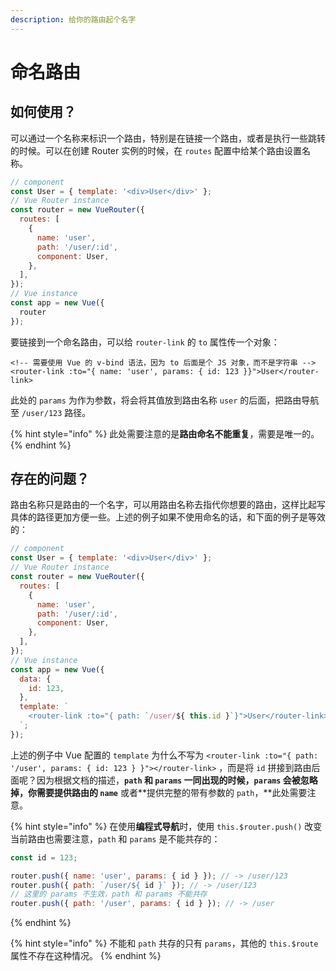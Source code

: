 ```yaml
---
description: 给你的路由起个名字
---
```


# 命名路由

## 如何使用？

可以通过一个名称来标识一个路由，特别是在链接一个路由，或者是执行一些跳转的时候。可以在创建 Router 实例的时候，在 `routes` 配置中给某个路由设置名称。

```javascript
// component
const User = { template: '<div>User</div>' };
// Vue Router instance
const router = new VueRouter({
  routes: [
    {
      name: 'user',
      path: '/user/:id',
      component: User,
    },
  ],
});
// Vue instance
const app = new Vue({
  router
});
```

要链接到一个命名路由，可以给 `router-link` 的 `to` 属性传一个对象：

```markup
<!-- 需要使用 Vue 的 v-bind 语法，因为 to 后面是个 JS 对象，而不是字符串 -->
<router-link :to="{ name: 'user', params: { id: 123 }}">User</router-link>
```

此处的 `params` 为作为参数，将会将其值放到路由名称 `user` 的后面，把路由导航至 `/user/123` 路径。

{% hint style="info" %}
此处需要注意的是**路由命名不能重复**，需要是唯一的。
{% endhint %}

## 存在的问题？

路由名称只是路由的一个名字，可以用路由名称去指代你想要的路由，这样比起写具体的路径更加方便一些。上述的例子如果不使用命名的话，和下面的例子是等效的：

```javascript
// component
const User = { template: '<div>User</div>' };
// Vue Router instance
const router = new VueRouter({
  routes: [
    {
      name: 'user',
      path: '/user/:id',
      component: User,
    },
  ],
});
// Vue instance
const app = new Vue({
  data: { 
    id: 123, 
  },
  template: `
    <router-link :to="{ path: `/user/${ this.id }`}">User</router-link>
  `;
});
```

上述的例子中 Vue 配置的 `template` 为什么不写为 `<router-link :to="{ path: '/user', params: { id: 123 } }"></router-link>` ，而是将 `id` 拼接到路由后面呢？因为根据文档的描述，**`path` 和 `params` 一同出现的时候，`params` 会被忽略掉，**你需要**提供路由的 `name`** 或者**提供完整的带有参数的 `path`，**此处需要注意。

{% hint style="info" %}
在使用**编程式导航**时，使用 `this.$router.push()` 改变当前路由也需要注意，`path` 和 `params` 是不能共存的：

```javascript
const id = 123;

router.push({ name: 'user', params: { id } }); // -> /user/123
router.push({ path: `/user/${ id }` }); // -> /user/123
// 这里的 params 不生效，path 和 params 不能共存
router.push({ path: '/user', params: { id } }); // -> /user
```
{% endhint %}

{% hint style="info" %}
不能和 `path` 共存的只有 `params`，其他的 `this.$route` 属性不存在这种情况。
{% endhint %}

